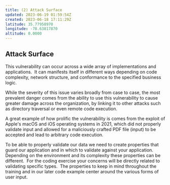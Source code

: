```yaml
---
title: (2) Attack Surface
updated: 2023-06-19 01:59:54Z
created: 2023-06-18 17:11:29Z
latitude: 35.77958970
longitude: -78.63817870
altitude: 0.0000
---
```


## Attack Surface

This vulnerability can occur across a wide array of implementations and applications.  It can manifests itself in different ways depending on code complexity, network structure, and conformance to the specified business logic.

While the severity of this issue varies broadly from case to case, the most prevalent danger comes from the ability to use this vulnerability to cause greater damage across the organization, by linking it to other attacks such as directory traversal or even remote code execution.

A great example of how prolific the vulnerability is comes from the exploit of Apple's macOS and iOS operating systems in 2021, which did not properly validate input and allowed for a maliciously crafted PDF file (input) to be accepted and lead to arbitrary code execution.

To be able to properly validate our data we need to create properties that guard our application and in which to validate against your application.  Depending on the environment and its complexity these properties can be different.  For the coding exercise your concerns will be directly related to validating specific types.  The properties to keep in mind throughout the training and in our later code example center around the various forms of user input.